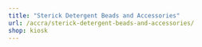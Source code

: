 ```yaml
---
title: "Sterick Detergent Beads and Accessories"
url: /accra/sterick-detergent-beads-and-accessories/
shop: kiosk
---
```

